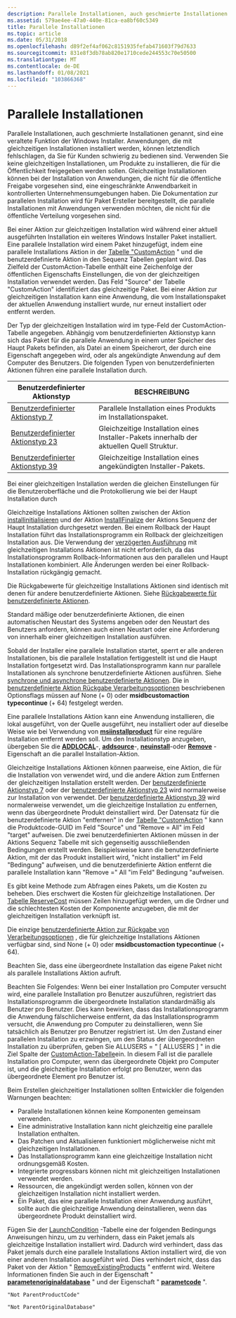 ```yaml
---
description: Parallele Installationen, auch geschmierte Installationen genannt, sind eine veraltete Funktion der Windows Installer.
ms.assetid: 579ae4ee-47a0-440e-81ca-ea8bf60c5349
title: Parallele Installationen
ms.topic: article
ms.date: 05/31/2018
ms.openlocfilehash: d89f2ef4af062c8151935fefab471603f79d7633
ms.sourcegitcommit: 831e8f3db78ab820e1710cede244553c70e50500
ms.translationtype: MT
ms.contentlocale: de-DE
ms.lasthandoff: 01/08/2021
ms.locfileid: "103866368"
---
```

# <a name="concurrent-installations"></a>Parallele Installationen

Parallele Installationen, auch geschmierte Installationen genannt, sind eine veraltete Funktion der Windows Installer. Anwendungen, die mit gleichzeitigen Installationen installiert werden, können letztendlich fehlschlagen, da Sie für Kunden schwierig zu bedienen sind. Verwenden Sie keine gleichzeitigen Installationen, um Produkte zu installieren, die für die Öffentlichkeit freigegeben werden sollen. Gleichzeitige Installationen können bei der Installation von Anwendungen, die nicht für die öffentliche Freigabe vorgesehen sind, eine eingeschränkte Anwendbarkeit in kontrollierten Unternehmensumgebungen haben. Die Dokumentation zur parallelen Installation wird für Paket Ersteller bereitgestellt, die parallele Installationen mit Anwendungen verwenden möchten, die nicht für die öffentliche Verteilung vorgesehen sind.

Bei einer Aktion zur gleichzeitigen Installation wird während einer aktuell ausgeführten Installation ein weiteres Windows Installer Paket installiert. Eine parallele Installation wird einem Paket hinzugefügt, indem eine parallele Installations Aktion in der [Tabelle "CustomAction](customaction-table.md) " und die benutzerdefinierte Aktion in den Sequenz Tabellen geplant wird. Das Zielfeld der CustomAction-Tabelle enthält eine Zeichenfolge der öffentlichen Eigenschafts Einstellungen, die von der gleichzeitigen Installation verwendet werden. Das Feld "Source" der Tabelle "CustomAction" identifiziert das gleichzeitige Paket. Bei einer Aktion zur gleichzeitigen Installation kann eine Anwendung, die vom Installationspaket der aktuellen Anwendung installiert wurde, nur erneut installiert oder entfernt werden.

Der Typ der gleichzeitigen Installation wird im type-Feld der CustomAction-Tabelle angegeben. Abhängig vom benutzerdefinierten Aktionstyp kann sich das Paket für die parallele Anwendung in einem unter Speicher des Haupt Pakets befinden, als Datei an einem Speicherort, der durch eine Eigenschaft angegeben wird, oder als angekündigte Anwendung auf dem Computer des Benutzers. Die folgenden Typen von benutzerdefinierten Aktionen führen eine parallele Installation durch.



| Benutzerdefinierter Aktionstyp                                 | BESCHREIBUNG                                                                     |
|----------------------------------------------------|---------------------------------------------------------------------------------|
| [Benutzerdefinierter Aktionstyp 7](custom-action-type-7.md)   | Parallele Installation eines Produkts im Installationspaket.      |
| [Benutzerdefinierter Aktionstyp 23](custom-action-type-23.md) | Gleichzeitige Installation eines Installer-Pakets innerhalb der aktuellen Quell Struktur. |
| [Benutzerdefinierter Aktionstyp 39](custom-action-type-39.md) | Gleichzeitige Installation eines angekündigten Installer-Pakets.                     |



 

Bei einer gleichzeitigen Installation werden die gleichen Einstellungen für die Benutzeroberfläche und die Protokollierung wie bei der Haupt Installation durch

Gleichzeitige Installations Aktionen sollten zwischen der Aktion [installinitialisieren](installinitialize-action.md) und der Aktion [InstallFinalize](installfinalize-action.md) der Aktions Sequenz der Haupt Installation durchgesetzt werden. Bei einem Rollback der Haupt Installation führt das Installationsprogramm ein Rollback der gleichzeitigen Installation aus. Die Verwendung der [verzögerten Ausführung](deferred-execution-custom-actions.md) mit gleichzeitigen Installations Aktionen ist nicht erforderlich, da das Installationsprogramm Rollback-Informationen aus den parallelen und Haupt Installationen kombiniert. Alle Änderungen werden bei einer Rollback-Installation rückgängig gemacht.

Die Rückgabewerte für gleichzeitige Installations Aktionen sind identisch mit denen für andere benutzerdefinierte Aktionen. Siehe [Rückgabewerte für benutzerdefinierte Aktionen](custom-action-return-values.md).

Standard mäßige oder benutzerdefinierte Aktionen, die einen automatischen Neustart des Systems angeben oder den Neustart des Benutzers anfordern, können auch einen Neustart oder eine Anforderung von innerhalb einer gleichzeitigen Installation ausführen.

Sobald der Installer eine parallele Installation startet, sperrt er alle anderen Installationen, bis die parallele Installation fertiggestellt ist und die Haupt Installation fortgesetzt wird. Das Installationsprogramm kann nur parallele Installationen als synchrone benutzerdefinierte Aktionen ausführen. Siehe [synchrone und asynchrone benutzerdefinierte Aktionen](synchronous-and-asynchronous-custom-actions.md). Die in [benutzerdefinierte Aktion Rückgabe Verarbeitungsoptionen](custom-action-return-processing-options.md) beschriebenen Optionsflags müssen auf None (+ 0) oder **msidbcustomaction typecontinue** (+ 64) festgelegt werden.

Eine parallele Installations Aktion kann eine Anwendung installieren, die lokal ausgeführt, von der Quelle ausgeführt, neu installiert oder auf dieselbe Weise wie bei Verwendung von [**msiinstallproduct**](/windows/desktop/api/Msi/nf-msi-msiinstallproducta) für eine reguläre Installation entfernt werden soll. Um den Installationstyp anzugeben, übergeben Sie die [**ADDLOCAL**](addlocal.md)-, [**addsource**](addsource.md)-, [**neuinstall**](reinstall.md)-oder [**Remove**](remove.md) -Eigenschaft an die parallel Installation-Aktion.

Gleichzeitige Installations Aktionen können paarweise, eine Aktion, die für die Installation von verwendet wird, und die andere Aktion zum Entfernen der gleichzeitigen Installation erstellt werden. Der [benutzerdefinierte Aktionstyp 7](custom-action-type-7.md) oder der [benutzerdefinierte Aktionstyp 23](custom-action-type-23.md) wird normalerweise zur Installation von verwendet. Der [benutzerdefinierte Aktionstyp 39](custom-action-type-39.md) wird normalerweise verwendet, um die gleichzeitige Installation zu entfernen, wenn das übergeordnete Produkt deinstalliert wird. Der Datensatz für die benutzerdefinierte Aktion "entfernen" in der [Tabelle "CustomAction](customaction-table.md) " kann die Produktcode-GUID im Feld "Source" und "Remove = All" im Feld "target" aufweisen. Die zwei benutzerdefinierten Aktionen müssen in der Aktions Sequenz Tabelle mit sich gegenseitig ausschließenden Bedingungen erstellt werden. Beispielsweise kann die benutzerdefinierte Aktion, mit der das Produkt installiert wird, "nicht installiert" im Feld "Bedingung" aufweisen, und die benutzerdefinierte Aktion entfernt die parallele Installation kann "Remove =" All "im Feld" Bedingung "aufweisen.

Es gibt keine Methode zum Abfragen eines Pakets, um die Kosten zu beheben. Dies erschwert die Kosten für gleichzeitige Installationen. Der [Tabelle ReserveCost](reservecost-table.md) müssen Zeilen hinzugefügt werden, um die Ordner und die schlechtesten Kosten der Komponente anzugeben, die mit der gleichzeitigen Installation verknüpft ist.

Die einzige [benutzerdefinierte Aktion zur Rückgabe von Verarbeitungsoptionen](custom-action-return-processing-options.md) , die für gleichzeitige Installations Aktionen verfügbar sind, sind None (+ 0) oder **msidbcustomaction typecontinue** (+ 64).

Beachten Sie, dass eine übergeordnete Installation das eigene Paket nicht als parallele Installations Aktion aufruft.

Beachten Sie Folgendes: Wenn bei einer Installation pro Computer versucht wird, eine parallele Installation pro Benutzer auszuführen, registriert das Installationsprogramm die übergeordnete Installation standardmäßig als Benutzer pro Benutzer. Dies kann bewirken, dass das Installationsprogramm die Anwendung fälschlicherweise entfernt, da das Installationsprogramm versucht, die Anwendung pro Computer zu deinstallieren, wenn Sie tatsächlich als Benutzer pro Benutzer registriert ist. Um den Zustand einer parallelen Installation zu erzwingen, um den Status der übergeordneten Installation zu überprüfen, geben Sie ALLUSERS = " \[ ALLUSERS \] " in die Ziel Spalte der [CustomAction-Tabelle](customaction-table.md)ein. In diesem Fall ist die parallele Installation pro Computer, wenn das übergeordnete Objekt pro Computer ist, und die gleichzeitige Installation erfolgt pro Benutzer, wenn das übergeordnete Element pro Benutzer ist.

Beim Erstellen gleichzeitiger Installationen sollten Entwickler die folgenden Warnungen beachten:

-   Parallele Installationen können keine Komponenten gemeinsam verwenden.
-   Eine administrative Installation kann nicht gleichzeitig eine parallele Installation enthalten.
-   Das Patchen und Aktualisieren funktioniert möglicherweise nicht mit gleichzeitigen Installationen.
-   Das Installationsprogramm kann eine gleichzeitige Installation nicht ordnungsgemäß Kosten.
-   Integrierte progressbars können nicht mit gleichzeitigen Installationen verwendet werden.
-   Ressourcen, die angekündigt werden sollen, können von der gleichzeitigen Installation nicht installiert werden.
-   Ein Paket, das eine parallele Installation einer Anwendung ausführt, sollte auch die gleichzeitige Anwendung deinstallieren, wenn das übergeordnete Produkt deinstalliert wird.

Fügen Sie der [LaunchCondition](launchcondition-table.md) -Tabelle eine der folgenden Bedingungs Anweisungen hinzu, um zu verhindern, dass ein Paket jemals als gleichzeitige Installation installiert wird. Dadurch wird verhindert, dass das Paket jemals durch eine parallele Installations Aktion installiert wird, die von einer anderen Installation ausgeführt wird. Dies verhindert nicht, dass das Paket von der Aktion " [RemoveExistingProducts](removeexistingproducts-action.md) " entfernt wird. Weitere Informationen finden Sie auch in der Eigenschaft " [**parametenoriginaldatabase**](parentoriginaldatabase.md) " und der Eigenschaft " [**parametcode**](parentproductcode.md) ".

``` syntax
"Not ParentProductCode"
```

``` syntax
"Not ParentOriginalDatabase"
```

 

 



